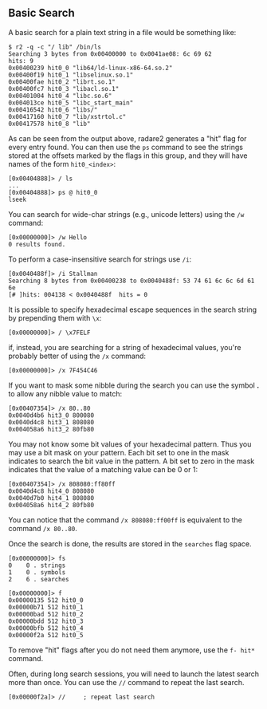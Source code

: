 ## Basic Search 

A basic search for a plain text string in a file would be something like:

```
$ r2 -q -c "/ lib" /bin/ls
Searching 3 bytes from 0x00400000 to 0x0041ae08: 6c 69 62 
hits: 9
0x00400239 hit0_0 "lib64/ld-linux-x86-64.so.2"
0x00400f19 hit0_1 "libselinux.so.1"
0x00400fae hit0_2 "librt.so.1"
0x00400fc7 hit0_3 "libacl.so.1"
0x00401004 hit0_4 "libc.so.6"
0x004013ce hit0_5 "libc_start_main"
0x00416542 hit0_6 "libs/"
0x00417160 hit0_7 "lib/xstrtol.c"
0x00417578 hit0_8 "lib"
```

As can be seen from the output above, radare2 generates a "hit" flag for every entry found. You can then use the `ps` command to see the strings stored at the offsets marked by the flags in this group, and they will have names of the form `hit0_<index>`:

```
[0x00404888]> / ls
...
[0x00404888]> ps @ hit0_0
lseek
```

You can search for wide-char strings (e.g., unicode letters) using the `/w` command:

```
[0x00000000]> /w Hello
0 results found.
```

To perform a case-insensitive search for strings use `/i`:

```
[0x0040488f]> /i Stallman
Searching 8 bytes from 0x00400238 to 0x0040488f: 53 74 61 6c 6c 6d 61 6e
[# ]hits: 004138 < 0x0040488f  hits = 0
```

It is possible to specify hexadecimal escape sequences in the search string by prepending them with `\x`:

```
[0x00000000]> / \x7FELF
```

if, instead, you are searching for a string of hexadecimal values, you're probably better of using the `/x` command:

```
[0x00000000]> /x 7F454C46
```

If you want to mask some nibble during the search you can use the symbol **.** to allow any nibble value to match:

```
[0x00407354]> /x 80..80
0x0040d4b6 hit3_0 800080
0x0040d4c8 hit3_1 808080
0x004058a6 hit3_2 80fb80
```

You may not know some bit values of your hexadecimal pattern. Thus you may use a bit mask on your pattern. Each bit set to one in the mask indicates to search the bit value in the pattern. A bit set to zero in the mask indicates that the value of a matching value can be 0 or 1:

```
[0x00407354]> /x 808080:ff80ff
0x0040d4c8 hit4_0 808080
0x0040d7b0 hit4_1 808080
0x004058a6 hit4_2 80fb80    
```

You can notice that the command `/x 808080:ff00ff` is equivalent to the command `/x 80..80`.

Once the search is done, the results are stored in the `searches` flag space.

```
[0x00000000]> fs
0    0 . strings
1    0 . symbols
2    6 . searches

[0x00000000]> f
0x00000135 512 hit0_0
0x00000b71 512 hit0_1
0x00000bad 512 hit0_2
0x00000bdd 512 hit0_3
0x00000bfb 512 hit0_4
0x00000f2a 512 hit0_5
```

To remove "hit" flags after you do not need them anymore, use the `f- hit*` command.

Often, during long search sessions, you will need to launch the latest search more than once. You can use the `//` command to repeat the last search.

```
[0x00000f2a]> //     ; repeat last search
```
